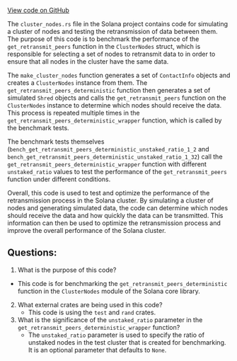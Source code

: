 
[View code on GitHub](https://github.com/solana-labs/solana/blob/master/core/benches/cluster_nodes.rs)

The `cluster_nodes.rs` file in the Solana project contains code for simulating a cluster of nodes and testing the retransmission of data between them. The purpose of this code is to benchmark the performance of the `get_retransmit_peers` function in the `ClusterNodes` struct, which is responsible for selecting a set of nodes to retransmit data to in order to ensure that all nodes in the cluster have the same data.

The `make_cluster_nodes` function generates a set of `ContactInfo` objects and creates a `ClusterNodes` instance from them. The `get_retransmit_peers_deterministic` function then generates a set of simulated `Shred` objects and calls the `get_retransmit_peers` function on the `ClusterNodes` instance to determine which nodes should receive the data. This process is repeated multiple times in the `get_retransmit_peers_deterministic_wrapper` function, which is called by the benchmark tests.

The benchmark tests themselves (`bench_get_retransmit_peers_deterministic_unstaked_ratio_1_2` and `bench_get_retransmit_peers_deterministic_unstaked_ratio_1_32`) call the `get_retransmit_peers_deterministic_wrapper` function with different `unstaked_ratio` values to test the performance of the `get_retransmit_peers` function under different conditions.

Overall, this code is used to test and optimize the performance of the retransmission process in the Solana cluster. By simulating a cluster of nodes and generating simulated data, the code can determine which nodes should receive the data and how quickly the data can be transmitted. This information can then be used to optimize the retransmission process and improve the overall performance of the Solana cluster.
## Questions: 
 1. What is the purpose of this code?
   - This code is for benchmarking the `get_retransmit_peers_deterministic` function in the `ClusterNodes` module of the Solana core library.
2. What external crates are being used in this code?
   - This code is using the `test` and `rand` crates.
3. What is the significance of the `unstaked_ratio` parameter in the `get_retransmit_peers_deterministic_wrapper` function?
   - The `unstaked_ratio` parameter is used to specify the ratio of unstaked nodes in the test cluster that is created for benchmarking. It is an optional parameter that defaults to `None`.